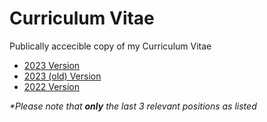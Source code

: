 # Curriculum Vitae
Publically accecible copy of my Curriculum Vitae
- [2023 Version](archive/cv-07-2023-ada-pedersen.pdf)
- [2023 (old) Version](archive/cv-05-2023-ada-pedersen.pdf)
- [2022 Version](archive/2022/cv-07-2022-alex-pedersen.pdf)

_\*Please note that **only** the last 3 relevant positions as listed_
